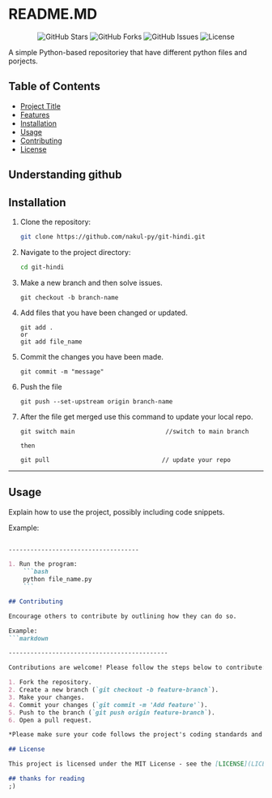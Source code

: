 # README.MD 

<p align="center">
  <img src="https://img.shields.io/github/stars/nakul-py/git-hindi?style=social" alt="GitHub Stars"/>
  <img src="https://img.shields.io/github/forks/nakul-py/git-hindi?style=social" alt="GitHub Forks"/>
  <img src="https://img.shields.io/github/issues/nakul-py/git-hindi" alt="GitHub Issues"/>
  <img src="https://img.shields.io/github/license/nakul-py/git-hindi" alt="License"/>
</p>

A simple Python-based repositoriey that have different python files and porjects.

## Table of Contents

- [Project Title](#understandinggithub)
- [Features](#features)
- [Installation](#installation)
- [Usage](#usage)
- [Contributing](#contributing)
- [License](#license)
## Understanding github


## Installation

1. Clone the repository:
    ```bash
    git clone https://github.com/nakul-py/git-hindi.git
    ```
2. Navigate to the project directory:
    ```bash
    cd git-hindi
    ```
3. Make a new branch and then solve issues.
   ```
   git checkout -b branch-name
   ``` 
4.  Add files that you have been changed or updated.
    ```
    git add .
    or 
    git add file_name
    ```
5. Commit the changes you have been made.
   ```
   git commit -m "message"
   ```
6. Push the file 
   ```
   git push --set-upstream origin branch-name
   ```
7. After the file get merged use this command to update your local repo.
   ```
   git switch main                         //switch to main branch

   then

   git pull                               // update your repo
   ```
-----------------------------------

## Usage

Explain how to use the project, possibly including code snippets.

Example:
```markdown

------------------------------------

1. Run the program:
    ```bash
    python file_name.py
    ```

## Contributing

Encourage others to contribute by outlining how they can do so.

Example:
```markdown

--------------------------------------------

Contributions are welcome! Please follow the steps below to contribute:

1. Fork the repository.
2. Create a new branch (`git checkout -b feature-branch`).
3. Make your changes.
4. Commit your changes (`git commit -m 'Add feature'`).
5. Push to the branch (`git push origin feature-branch`).
6. Open a pull request.

*Please make sure your code follows the project's coding standards and includes tests.*

## License

This project is licensed under the MIT License - see the [LICENSE](LICENSE) file for details.

## thanks for reading
;)